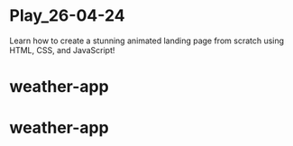 # Play_26-04-24
Learn how to create a stunning animated landing page from scratch using HTML, CSS, and JavaScript!
# weather-app
# weather-app
